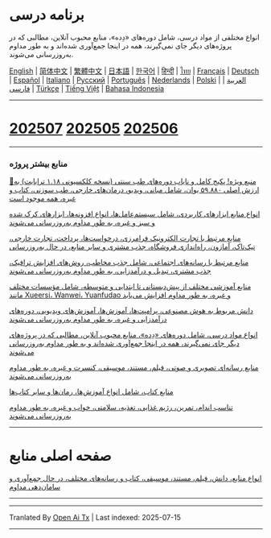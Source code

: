 # برنامه درسی

انواع مختلفی از مواد درسی، شامل دوره‌های «دِده»، منابع محبوب آنلاین، مطالبی که در پروژه‌های دیگر جای نمی‌گیرند، همه در اینجا جمع‌آوری شده‌اند و به طور مداوم به‌روزرسانی می‌شوند.


[English](https://openaitx.github.io/view.html?user=mswnlz&project=curriculum&lang=en) | [简体中文](https://openaitx.github.io/view.html?user=mswnlz&project=curriculum&lang=zh-CN) | [繁體中文](https://openaitx.github.io/view.html?user=mswnlz&project=curriculum&lang=zh-TW) | [日本語](https://openaitx.github.io/view.html?user=mswnlz&project=curriculum&lang=ja) | [한국어](https://openaitx.github.io/view.html?user=mswnlz&project=curriculum&lang=ko) | [हिन्दी](https://openaitx.github.io/view.html?user=mswnlz&project=curriculum&lang=hi) | [ไทย](https://openaitx.github.io/view.html?user=mswnlz&project=curriculum&lang=th) | [Français](https://openaitx.github.io/view.html?user=mswnlz&project=curriculum&lang=fr) | [Deutsch](https://openaitx.github.io/view.html?user=mswnlz&project=curriculum&lang=de) | [Español](https://openaitx.github.io/view.html?user=mswnlz&project=curriculum&lang=es) | [Italiano](https://openaitx.github.io/view.html?user=mswnlz&project=curriculum&lang=it) | [Русский](https://openaitx.github.io/view.html?user=mswnlz&project=curriculum&lang=ru) | [Português](https://openaitx.github.io/view.html?user=mswnlz&project=curriculum&lang=pt) | [Nederlands](https://openaitx.github.io/view.html?user=mswnlz&project=curriculum&lang=nl) | [Polski](https://openaitx.github.io/view.html?user=mswnlz&project=curriculum&lang=pl) | [العربية](https://openaitx.github.io/view.html?user=mswnlz&project=curriculum&lang=ar) | [فارسی](https://openaitx.github.io/view.html?user=mswnlz&project=curriculum&lang=fa) | [Türkçe](https://openaitx.github.io/view.html?user=mswnlz&project=curriculum&lang=tr) | [Tiếng Việt](https://openaitx.github.io/view.html?user=mswnlz&project=curriculum&lang=vi) | [Bahasa Indonesia](https://openaitx.github.io/view.html?user=mswnlz&project=curriculum&lang=id)

-------------------

# [202507](https://raw.githubusercontent.com/mswnlz/curriculum/main/202507.md) [202505](https://raw.githubusercontent.com/mswnlz/curriculum/main/202505.md) [202506](https://raw.githubusercontent.com/mswnlz/curriculum/main/202506.md)

---------------
### منابع بیشتر پروژه

[🎁منبع ویژه! پکیج کامل و نایاب دوره‌های طب سنتی (نسخه کلکسیونی ۱.۱۸ ترابایت) به ارزش اصلی ۵۹,۸۸۰ یوان، شامل مبانی، ویدیو، درمان‌های خارجی، طب سوزنی، کتاب و غیره، همه موجود است](https://github.com/mswnlz/chinese-traditional)

[انواع منابع ابزارهای کاربردی، شامل سیستم‌عامل‌ها، انواع افزونه‌ها، ابزارهای کرک شده و سبز و غیره، به طور مداوم به‌روزرسانی می‌شوند](https://github.com/mswnlz/tools)


[منابع مرتبط با تجارت الکترونیک فرامرزی، درخواست‌ها، پرداخت، تجارت خارجی، تیک‌تاک، آمازون، راه‌اندازی فروشگاه، جذب مشتری و سایر منابع، در حال به‌روزرسانی](https://github.com/mswnlz/cross-border)

[منابع مرتبط با رسانه‌های اجتماعی، شامل جذب مخاطب، روش‌های افزایش ترافیک، جذب مشتری، تبدیل و درآمدزایی، به طور مداوم به‌روزرسانی می‌شوند](https://github.com/mswnlz/self-media)

[ منابع آموزشی مختلف از پیش‌دبستانی تا ابتدایی و متوسطه، شامل مؤسسات مختلف مانند Xueersi، Wanwei، Yuanfudao و غیره، به طور مداوم افزایش می‌یابد](https://github.com/mswnlz/edu-knowlege)

[دانش مربوط به هوش مصنوعی، پرامپت‌ها، آموزش‌ها، آموزش‌های ویدیویی، دوره‌های درآمدزایی و غیره، به طور مداوم به‌روزرسانی می‌شوند](https://github.com/mswnlz/AIknowledge)

[انواع مواد درسی، شامل دوره‌های «دِده»، منابع محبوب آنلاین، مطالبی که در پروژه‌های دیگر جای نمی‌گیرند، همه در اینجا جمع‌آوری شده‌اند و به طور مداوم به‌روزرسانی می‌شوند](https://github.com/mswnlz/curriculum)

[منابع رسانه‌ای تصویری و صوتی، فیلم، مستند، موسیقی، کنسرت و غیره، به طور مداوم به‌روزرسانی می‌شوند](https://github.com/mswnlz/movies)

[منابع کتاب، شامل انواع آموزش‌ها، رمان‌ها و سایر کتاب‌ها](https://github.com/mswnlz/book)

[تناسب اندام، تمرین، رژیم غذایی، تغذیه، سلامتی، خواب و غیره، به طور مداوم به‌روزرسانی می‌شوند](https://github.com/mswnlz/healthy)

---------------

# صفحه اصلی منابع
[انواع منابع، دانش، فیلم، مستند، موسیقی، کتاب و رسانه‌های مختلف، در حال جمع‌آوری و سامان‌دهی مداوم](https://github.com/mswnlz)

---------------


---

Tranlated By [Open Ai Tx](https://github.com/OpenAiTx/OpenAiTx) | Last indexed: 2025-07-15

---